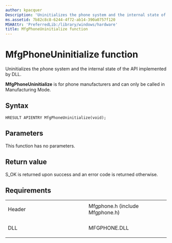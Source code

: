 ```yaml
---
author: kpacquer
Description: 'Uninitializes the phone system and the internal state of the API implemented by DLL.'
ms.assetid: 7b82c8c8-6244-4f72-ab14-390a0757f120
MSHAttr: 'PreferredLib:/library/windows/hardware'
title: MfgPhoneUninitialize function
---
```


# MfgPhoneUninitialize function


Uninitializes the phone system and the internal state of the API implemented by DLL.

**MfgPhoneUninitialize** is for phone manufacturers and can only be called in Manufacturing Mode.

Syntax
------

```ManagedCPlusPlus
HRESULT APIENTRY MfgPhoneUninitialize(void);
```

Parameters
----------

This function has no parameters.

Return value
------------

S\_OK is returned upon success and an error code is returned otherwise.

Requirements
------------

<table>
<colgroup>
<col width="50%" />
<col width="50%" />
</colgroup>
<tbody>
<tr class="odd">
<td align="left"><p>Header</p></td>
<td align="left">Mfgphone.h (include Mfgphone.h)</td>
</tr>
<tr class="even">
<td align="left"><p>DLL</p></td>
<td align="left">MFGPHONE.DLL</td>
</tr>
</tbody>
</table>

 

 





